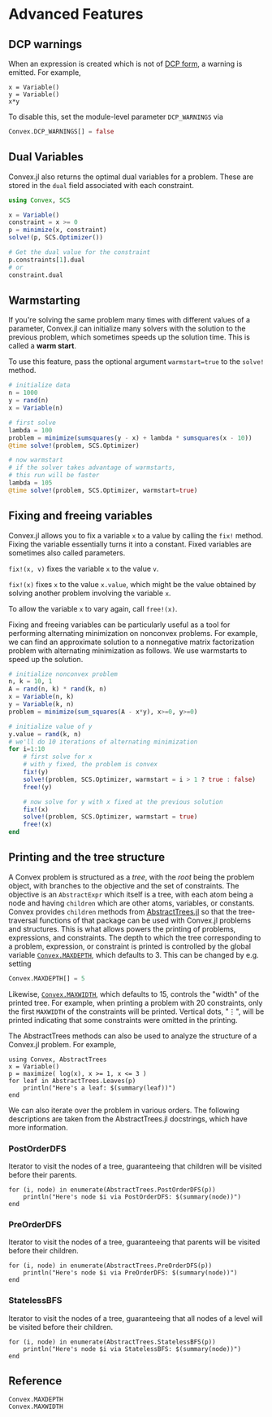 Advanced Features
=================

DCP warnings
------------

When an expression is created which is not of [DCP
form](https://dcp.stanford.edu/), a warning is emitted. For example,

```repl
x = Variable()
y = Variable()
x*y
```

To disable this, set the module-level parameter `DCP_WARNINGS` via

```julia
Convex.DCP_WARNINGS[] = false
```


Dual Variables
--------------

Convex.jl also returns the optimal dual variables for a problem. These
are stored in the `dual` field associated with each constraint.

```julia
using Convex, SCS

x = Variable()
constraint = x >= 0
p = minimize(x, constraint)
solve!(p, SCS.Optimizer())

# Get the dual value for the constraint
p.constraints[1].dual
# or
constraint.dual
```

Warmstarting
------------

If you're solving the same problem many times with different values of
a parameter, Convex.jl can initialize many solvers with the solution to
the previous problem, which sometimes speeds up the solution time. This
is called a **warm start**.

To use this feature, pass the optional argument
`warmstart=true` to the `solve!` method.

```julia
# initialize data
n = 1000
y = rand(n)
x = Variable(n)

# first solve
lambda = 100
problem = minimize(sumsquares(y - x) + lambda * sumsquares(x - 10))
@time solve!(problem, SCS.Optimizer)

# now warmstart
# if the solver takes advantage of warmstarts, 
# this run will be faster
lambda = 105
@time solve!(problem, SCS.Optimizer, warmstart=true)
```

Fixing and freeing variables
----------------------------

Convex.jl allows you to fix a variable `x` to a value by
calling the `fix!` method. Fixing the variable essentially
turns it into a constant. Fixed variables are sometimes also called
parameters.

`fix!(x, v)` fixes the variable `x` to the value
`v`.

`fix!(x)` fixes `x` to the value
`x.value`, which might be the value obtained by solving
another problem involving the variable `x`.

To allow the variable `x` to vary again, call
`free!(x)`.

Fixing and freeing variables can be particularly useful as a tool for
performing alternating minimization on nonconvex problems. For example,
we can find an approximate solution to a nonnegative matrix
factorization problem with alternating minimization as follows. We use
warmstarts to speed up the solution.

```julia
# initialize nonconvex problem
n, k = 10, 1
A = rand(n, k) * rand(k, n)
x = Variable(n, k)
y = Variable(k, n)
problem = minimize(sum_squares(A - x*y), x>=0, y>=0)

# initialize value of y
y.value = rand(k, n)
# we'll do 10 iterations of alternating minimization
for i=1:10 
    # first solve for x
    # with y fixed, the problem is convex
    fix!(y)
    solve!(problem, SCS.Optimizer, warmstart = i > 1 ? true : false)
    free!(y)

    # now solve for y with x fixed at the previous solution
    fix!(x)
    solve!(problem, SCS.Optimizer, warmstart = true)
    free!(x)
end
```

Printing and the tree structure
-------------------------------

A Convex problem is structured as a *tree*, with the *root* being the
problem object, with branches to the objective and the set of constraints.
The objective is an `AbstractExpr` which itself is a tree, with each atom
being a node and having `children` which are other atoms, variables, or
constants. Convex provides `children` methods from
[AbstractTrees.jl](https://github.com/Keno/AbstractTrees.jl) so that the
tree-traversal functions of that package can be used with Convex.jl problems
and structures. This is what allows powers the printing of problems, expressions,
and constraints. The depth to which the tree corresponding to a problem,
expression, or constraint is printed is controlled by the global variable
[`Convex.MAXDEPTH`](@ref), which defaults to 3. This can be changed by e.g. setting

```julia
Convex.MAXDEPTH[] = 5
```

Likewise, [`Convex.MAXWIDTH`](@ref), which defaults to 15, controls the "width"
of the printed tree. For example, when printing a problem with 20 constraints,
only the first `MAXWIDTH` of the constraints will be printed. Vertical dots,
"⋮", will be printed indicating that some constraints were omitted in the
printing.

The AbstractTrees methods can also be used to analyze the structure
of a Convex.jl problem. For example,

```@repl 1
using Convex, AbstractTrees
x = Variable()
p = maximize( log(x), x >= 1, x <= 3 )
for leaf in AbstractTrees.Leaves(p)
    println("Here's a leaf: $(summary(leaf))")
end
```

We can also iterate over the problem in various orders. The following descriptions
are taken from the AbstractTrees.jl docstrings, which have more information.

### PostOrderDFS

Iterator to visit the nodes of a tree, guaranteeing that children
will be visited before their parents.

```@repl 1
for (i, node) in enumerate(AbstractTrees.PostOrderDFS(p))
    println("Here's node $i via PostOrderDFS: $(summary(node))")
end
```

### PreOrderDFS

Iterator to visit the nodes of a tree, guaranteeing that parents
will be visited before their children.

```@repl 1
for (i, node) in enumerate(AbstractTrees.PreOrderDFS(p))
    println("Here's node $i via PreOrderDFS: $(summary(node))")
end
```

### StatelessBFS

Iterator to visit the nodes of a tree, guaranteeing that all nodes of a level
will be visited before their children.

```@repl 1
for (i, node) in enumerate(AbstractTrees.StatelessBFS(p))
    println("Here's node $i via StatelessBFS: $(summary(node))")
end
```

Reference
---------

```@docs
Convex.MAXDEPTH
Convex.MAXWIDTH
```
